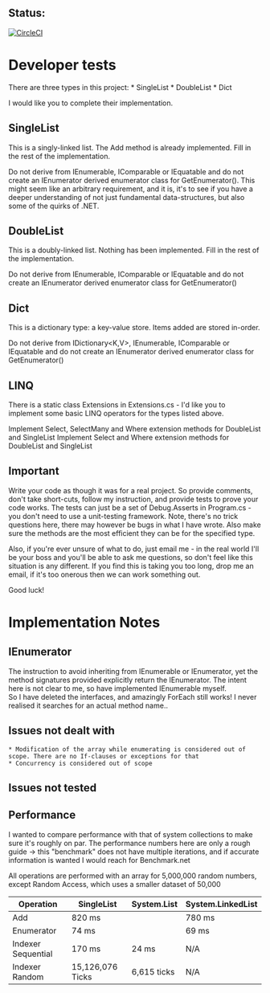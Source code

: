 ## Status:
[![CircleCI](https://circleci.com/gh/VladimirAkopyan/DevTest.svg?style=svg)](https://circleci.com/gh/VladimirAkopyan/DevTest)

# Developer tests


There are three types in this project:
	* SingleList
	* DoubleList
	* Dict

I would like you to complete their implementation.

## SingleList

This is a singly-linked list.  The Add method is already implemented.  Fill in 
the rest of the implementation.

Do not derive from IEnumerable<T>, IComparable<T> or IEquatable<T> and do not 
create an IEnumerator<T> derived enumerator class for GetEnumerator().  This
might seem like an arbitrary requirement, and it is, it's to see if you have 
a deeper understanding of not just fundamental data-structures, but also some
of the quirks of .NET.

## DoubleList

This is a doubly-linked list.  Nothing has been implemented.  Fill in 
the rest of the implementation.

Do not derive from IEnumerable<T>, IComparable<T> or IEquatable<T> and do not 
create an IEnumerator<T> derived enumerator class for GetEnumerator()


## Dict

This is a dictionary type: a key-value store.  Items added are stored in-order.

Do not derive from IDictionary<K,V>, IEnumerable<T>, IComparable<T> or IEquatable<T> 
and do not create an IEnumerator<T> derived enumerator class for GetEnumerator()


## LINQ

There is a static class Extensions in Extensions.cs - I'd like you to implement some 
basic LINQ operators for the types listed above.

Implement Select, SelectMany and Where extension methods for DoubleList and SingleList
Implement Select and Where extension methods for DoubleList and SingleList

## Important

Write your code as though it was for a real project.  So provide comments, don't take 
short-cuts, follow my instruction, and provide tests to prove your code works.  The 
tests can just be a set of Debug.Asserts in Program.cs - you don't need to use a 
unit-testing framework.  Note, there's no trick questions here, there may however be
bugs in what I have wrote.  Also make sure the methods are the most efficient they can
be for the specified type.

Also, if you're ever unsure of what to do, just email me - in the real world I'll be 
your boss and you'll be able to ask me questions, so don't feel like this situation 
is any different.  If you find this is taking you too long, drop me an email, if it's 
too onerous then we can work something out.

Good luck!


# Implementation Notes

## IEnumerator 
The instruction to avoid inheriting from IEnumerable<T> or IEnumerator, 
yet the method signatures provided explicitly return the IEnumerator. The intent here is not clear to me, 
so have implemented IEnumerable myself.  
So I have deleted the interfaces, and amazingly ForEach still works! I never realised it searches for an actual method name.. 

## Issues not dealt with 
	* Modification of the array while enumerating is considered out of scope. There are no If-clauses or exceptions for that 
	* Concurrency is considered out of scope 

## Issues not tested


##  Performance 
I wanted to compare performance with that of system collections to make sure it's roughly on par. 
The performance numbers here are only a rough guide -> this "benchmark" does not have multiple iterations, and if accurate information is wanted I would reach for Benchmark.net

All operations are performed with an array for 5,000,000 random numbers, except Random Access, which uses a smaller dataset of 50,000

|Operation           | SingleList         | System.List  | System.LinkedList  | 
|--------------------|--------------------|--------------|--------------------|
| Add		         |    820 ms          |              |   780 ms          |   
| Enumerator         |   74 ms			  |              |    69 ms           |
| Indexer Sequential |   170 ms           |     24 ms    |     N/A            |
| Indexer Random	 |  15,126,076 Ticks  |  6,615 ticks |     N/A            |

